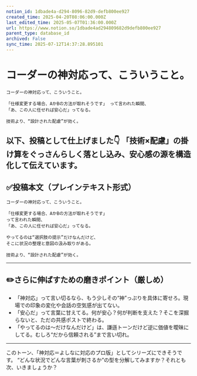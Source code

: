 ```yaml
---
notion_id: 1dbade4a-d294-8096-82d9-defb800ee927
created_time: 2025-04-20T08:06:00.000Z
last_edited_time: 2025-05-07T01:36:00.000Z
url: https://www.notion.so/1dbade4ad294809682d9defb800ee927
parent_type: database_id
archived: False
sync_time: 2025-07-12T14:37:28.895101
---
```


# コーダーの神対応って、こういうこと。

```plain text
コーダーの神対応って、こういうこと。

「仕様変更する場合、AかBの方法が取れそうです」 って言われた瞬間、
「あ、この人に任せれば安心だ」ってなる。

技術より、“設計された配慮”が効く。
```
以下、投稿として仕上げました👇
「技術×配慮」の掛け算をぐっさんらしく落とし込み、安心感の源を構造化して伝えています。
---
## ✅投稿本文（プレインテキスト形式）
```plain text
コーダーの神対応って、こういうこと。

「仕様変更する場合、AかBの方法が取れそうです」
って言われた瞬間、
「あ、この人に任せれば安心だ」ってなる。

やってるのは“選択肢の提示”だけなんだけど、
そこに状況の整理と意図の汲み取りがある。

技術より、“設計された配慮”が効く。

```
---
## ✏️さらに伸ばすための磨きポイント（厳しめ）
- 「神対応」って言い切るなら、もう少しその“神”っぷりを具体に寄せろ。現場での印象の変化や会話の空気感が出てない。
- 「安心だ」って言葉に甘えてる。何が安心？何が判断を支えた？そこを深掘らないと、ただの共感ポストで終わる。
- 「やってるのは〜だけなんだけど」は、謙遜トーンだけど逆に価値を曖昧にしてる。むしろ“だから信頼される”まで言い切れ。
---
このトーン、「神対応＝よしなに対応のプロ版」としてシリーズにできそうです。
“どんな状況でどんな言葉が刺さるか”の型を分解してみますか？それとも次、いきましょうか？